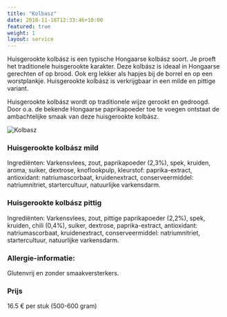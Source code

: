 ```yaml
---
title: "Kolbasz"
date: 2018-11-18T12:33:46+10:00
featured: true
weight: 1
layout: service
---
```


Huisgerookte kolbász is een typische Hongaarse kolbász soort. Je proeft het traditionele huisgerookte karakter. Deze kolbász is ideaal in Hongaarse gerechten of op brood. Ook erg lekker als hapjes bij de borrel en op een worstplankje. Huisgerookte kolbász is verkrijgbaar in een milde en pittige variant.

Huisgerookte kolbász wordt op traditionele wijze gerookt en gedroogd. Door o.a. de bekende Hongaarse paprikapoeder toe te voegen ontstaat de ambachtelijke smaak van deze huisgerookte kolbász.

![Kolbasz](/images/Kolbasz2.jpg)

### Huisgerookte kolbász mild

Ingrediënten: Varkensvlees, zout, paprikapoeder (2,3%), spek, kruiden, aroma, suiker, dextrose, knoflookpulp, kleurstof: paprika-extract, antioxidant: natriumascorbaat, kruidenextract, conserveermiddel: natriumnitriet, startercultuur, natuurlijke varkensdarm.

### Huisgerookte kolbász pittig

Ingrediënten: Varkensvlees, zout, pittige paprikapoeder (2,2%), spek, kruiden, chili (0,4%), suiker, dextrose, paprika-extract, antioxidant: natriumascorbaat, kruidenextract, conserveermiddel: natriumnitriet, startercultuur, natuurlijke varkensdarm.

### Allergie-informatie:

Glutenvrij en zonder smaakversterkers.

### Prijs

16.5 € per stuk (500-600 gram)
